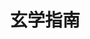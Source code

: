 ---
home: true
icon: home
title: 玄学指南
heroImage: /Bagua.svg
bgImageDark: https://theme-hope-assets.vuejs.press/bg/6-dark.svg
bgImageStyle:
  background-attachment: fixed
heroText: 玄学指南
tagline: 一个东方玄学的指南
actions:
  - text: 使用指南 💡
    link: ./guide/begin/001_ming_history
    type: primary
  - text: 玄学原文
    link: "https://dclef.icu/xuanxuedocs/"

features:
  - title: 简单易懂
    icon: clipboard-check
    
  - title: 知识全面
    icon: box-archive
  
  - title: 快速搜索
    icon: box-archive
      
footer: power by vuepress-hope | GPL-3.0 Licensed | 2023 dclef
---